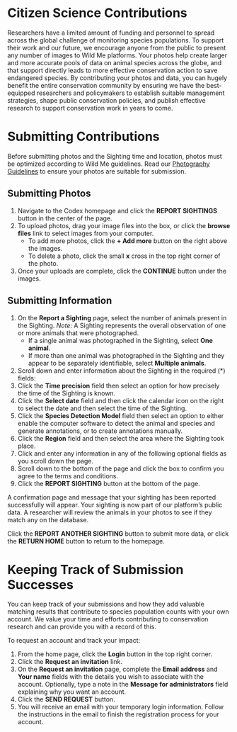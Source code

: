 # Citizen Science Contributions

Researchers have a limited amount of funding and personnel to spread across the global challenge of monitoring species populations. To support their work and our future, we encourage anyone from the public to present any number of images to Wild Me platforms. Your photos help create larger and more accurate pools of data on animal species across the globe, and that support directly leads to more effective conservation action to save endangered species. By contributing your photos and data, you can hugely benefit the entire conservation community by ensuring we have the best-equipped researchers and policymakers to establish suitable management strategies, shape public conservation policies, and publish effective research to support conservation work in years to come.

# Submitting Contributions

Before submitting photos and the Sighting time and location, photos must be optimized according to Wild Me guidelines. Read our [Photography Guidelines](https://docs.wildme.org/product-docs/en/codex/data/optimizing-photographs/) to ensure your photos are suitable for submission.

## Submitting Photos

1. Navigate to the Codex homepage and click the **REPORT SIGHTINGS** button in the center of the page.
2. To upload photos, drag your image files into the box, or click the **browse files** link to select images from your computer.
    * To add more photos, click the **+ Add more** button on the right above the images.
    * To delete a photo, click the small **x** cross in the top right corner of the photo.
3. Once your uploads are complete, click the **CONTINUE** button under the images.

## Submitting Information

1. On the **Report a Sighting** page, select the number of animals present in the Sighting. *Note*: A Sighting represents the overall observation of one or more animals that were photographed.
    * If a single animal was photographed in the Sighting, select **One animal**.
    * If more than one animal was photographed in the Sighting and they appear to be separately identifiable, select **Multiple animals**.
2. Scroll down and enter information about the Sighting in the required (\*) fields:
3. Click the **Time precision** field then select an option for how precisely the time of the Sighting is known.
4. Click the **Select date** field and then click the calendar icon on the right to select the date and then select the time of the Sighting.
5. Click the **Species Detection Model** field then select an option to either enable the computer software to detect the animal and species and generate annotations, or to create annotations manually.
6. Click the **Region** field and then select the area where the Sighting took place.
7. Click and enter any information in any of the following optional fields as you scroll down the page.
8. Scroll down to the bottom of the page and click the box to confirm you agree to the terms and conditions.
9. Click the **REPORT SIGHTING** button at the bottom of the page.

A confirmation page and message that your sighting has been reported successfully will appear. Your sighting is now part of our platform’s public data. A researcher will review the animals in your photos to see if they match any on the database.

Click the **REPORT ANOTHER SIGHTING** button to submit more data, or click the **RETURN HOME** button to return to the homepage.

# Keeping Track of Submission Successes

You can keep track of your submissions and how they add valuable matching results that contribute to species population counts with your own account. We value your time and efforts contributing to conservation research and can provide you with a record of this.

To request an account and track your impact:

1. From the home page, click the **Login** button in the top right corner.
2. Click the **Request an invitation** link.
3. On the **Request an invitation** page, complete the **Email address** and **Your name** fields with the details you wish to associate with the account. Optionally, type a note in the **Message for administrators** field explaining why you want an account.
4. Click the **SEND REQUEST** button.
5. You will receive an email with your temporary login information. Follow the instructions in the email to finish the registration process for your account.